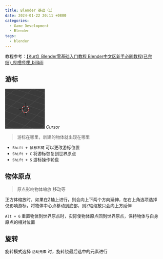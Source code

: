 ```yaml
---
title: Blender 基础（1）
date: 2024-01-22 20:11 +0800
categories:
  - Game Development
  - Blender
tags:
  - blender
---
```

教程参考：[【Kurt】Blender零基础入门教程 Blender中文区新手必刷教程(已完结)_哔哩哔哩_bilibili](https://www.bilibili.com/video/BV14u41147YH/?vd_source=47f8d232bdf6af18ba90af0727acfdc6)

## 游标

![Cursor](/assets/img/202401/BlenderCursor.png)
_Cursor_

> 游标在哪里，新建的物体就出现在哪里

- `Shift + 鼠标右键` 可以更改游标位置
- `Shift + C` 将游标恢复到世界原点
- `Shift + S` 游标操作轮盘

## 物体原点

> 原点影响物体缩放 移动等

正方体缩放时，如果在Z轴上进行，则会向上下两个方向延伸，在右上角选项选择仅影响游标，将物体中心点移动到底部，则Z轴缩放只会向上方延伸

`Alt + G` 重置物体到世界原点时，实际使物体原点回到世界原点，保持物体与自身原点的相对位置

## 旋转

旋转模式选择 `活动元素` 时，旋转绕最后选中的元素进行


